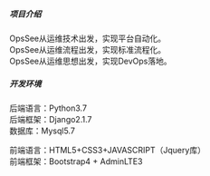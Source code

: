 ##### 项目介绍
OpsSee从运维技术出发，实现平台自动化。  
OpsSee从运维流程出发，实现标准流程化。  
OpsSee从运维思想出发，实现DevOps落地。
  
  
##### 开发环境  
后端语言：Python3.7  
后端框架：Django2.1.7  
数据库：Mysql5.7  

前端语言：HTML5+CSS3+JAVASCRIPT（Jquery库）  
前端框架：Bootstrap4 + AdminLTE3  
